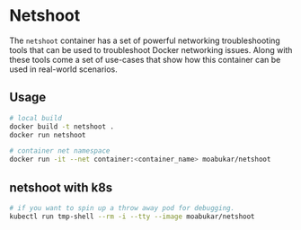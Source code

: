 # Netshoot

The `netshoot` container has a set of powerful networking troubleshooting tools that can be used to troubleshoot Docker networking issues. Along with these tools come a set of use-cases that show how this container can be used in real-world scenarios.

## Usage

```bash
# local build
docker build -t netshoot .
docker run netshoot

# container net namespace
docker run -it --net container:<container_name> moabukar/netshoot

```

## netshoot with k8s

```bash
# if you want to spin up a throw away pod for debugging.
kubectl run tmp-shell --rm -i --tty --image moabukar/netshoot

```
